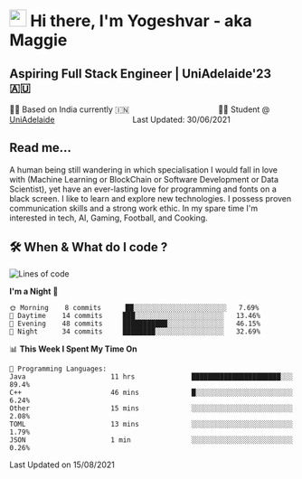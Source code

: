 <h1><img src="https://emojis.slackmojis.com/emojis/images/1531849430/4246/blob-sunglasses.gif?1531849430" width="30"/> Hi there, I'm Yogeshvar - aka Maggie</h1>

## Aspiring Full Stack Engineer | UniAdelaide'23 🇦🇺  
🏂🏻  Based on India currently 🇮🇳 &nbsp;&nbsp;&nbsp;&nbsp;&nbsp;&nbsp;&nbsp;&nbsp;&nbsp;&nbsp;&nbsp;&nbsp;&nbsp;&nbsp;&nbsp;&nbsp;&nbsp;&nbsp;&nbsp;&nbsp;&nbsp;&nbsp;&nbsp;&nbsp;&nbsp;&nbsp;&nbsp;&nbsp;&nbsp;&nbsp;&nbsp;&nbsp;&nbsp;&nbsp;&nbsp;&nbsp;&nbsp;&nbsp;&nbsp;👨‍💻 Student @ [UniAdelaide](https://www.adelaide.edu.au)   &nbsp;&nbsp;&nbsp;&nbsp;&nbsp;&nbsp;&nbsp;&nbsp;&nbsp;&nbsp;&nbsp;&nbsp;&nbsp;&nbsp;&nbsp;&nbsp;&nbsp;&nbsp;&nbsp;&nbsp;&nbsp;&nbsp;&nbsp;&nbsp;&nbsp;&nbsp;&nbsp;&nbsp;&nbsp;&nbsp;&nbsp;&nbsp; &nbsp;Last Updated: 30/06/2021

## Read me...

A human being still wandering in which specialisation I would fall in love with (Machine Learning or BlockChain or Software Development or Data Scientist), yet have an ever-lasting love for programming and fonts on a black screen. I like to learn and explore new technologies. I possess proven communication skills and a strong work ethic. In my spare time I'm interested in tech, AI, Gaming, Football, and Cooking.

## 🛠 When & What do I code ?  

<!--START_SECTION:waka-->
![Lines of code](https://img.shields.io/badge/From%20Hello%20World%20I%27ve%20Written-46551%20lines%20of%20code-blue)

**I'm a Night 🦉** 

```text
🌞 Morning    8 commits      ██░░░░░░░░░░░░░░░░░░░░░░░   7.69% 
🌆 Daytime    14 commits     ███░░░░░░░░░░░░░░░░░░░░░░   13.46% 
🌃 Evening    48 commits     ███████████░░░░░░░░░░░░░░   46.15% 
🌙 Night      34 commits     ████████░░░░░░░░░░░░░░░░░   32.69%

```


📊 **This Week I Spent My Time On** 

```text
💬 Programming Languages: 
Java                     11 hrs              ██████████████████████░░░   89.4% 
C++                      46 mins             █░░░░░░░░░░░░░░░░░░░░░░░░   6.24% 
Other                    15 mins             ░░░░░░░░░░░░░░░░░░░░░░░░░   2.08% 
TOML                     13 mins             ░░░░░░░░░░░░░░░░░░░░░░░░░   1.79% 
JSON                     1 min               ░░░░░░░░░░░░░░░░░░░░░░░░░   0.26%

```


 Last Updated on 15/08/2021
<!--END_SECTION:waka-->
